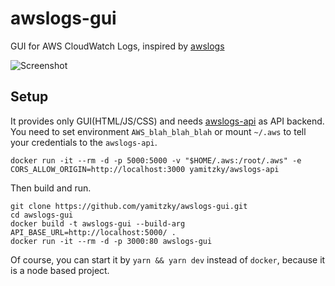 # awslogs-gui

GUI for AWS CloudWatch Logs, inspired by [awslogs](https://github.com/jorgebastida/awslogs)

![Screenshot](https://media.giphy.com/media/3ohs4hGRiuXNlaw6Oc/giphy.gif)

## Setup

It provides only GUI(HTML/JS/CSS) and needs [awslogs-api](https://github.com/yamitzky/awslogs-api) as API backend.
You need to set environment `AWS_blah_blah_blah` or mount `~/.aws` to tell your credentials to the `awslogs-api`.

```
docker run -it --rm -d -p 5000:5000 -v "$HOME/.aws:/root/.aws" -e CORS_ALLOW_ORIGIN=http://localhost:3000 yamitzky/awslogs-api
```

Then build and run.

```
git clone https://github.com/yamitzky/awslogs-gui.git
cd awslogs-gui
docker build -t awslogs-gui --build-arg API_BASE_URL=http://localhost:5000/ .
docker run -it --rm -d -p 3000:80 awslogs-gui
```

Of course, you can start it by `yarn && yarn dev` instead of `docker`, because it is a node based project.
